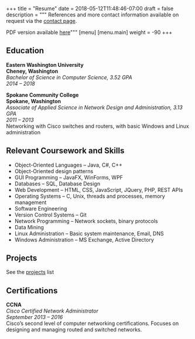 +++
title = "Resume"
date = 2018-05-12T11:48:46-07:00
draft = false
description = """
References and more contact information available on request via the [contact page](/contact).

PDF version available [here](/NeilBrommer-WebResume.pdf)"""
[menu]
	[menu.main]
	weight = -90
+++

## Education

<p>
	<div class="row">
		<div class="col-sm-8">
			<b>Eastern Washington University</b>
		</div>
		<div class="col-sm-4">
			<b class="float-sm-right">Cheney, Washington</b>
		</div>
	</div>
	<div class="row">
		<div class="col-sm-8">
			<i>Bachelor of Science in Computer Science, 3.52 GPA</i>
		</div>
		<div class="col-sm-4">
			<i class="float-sm-right">2014 &ndash; 2018</i>
		</div>
	</div>
</p>
<p>
	<div class="row">
		<div class="col-sm-8">
			<b>Spokane Community College</b>
		</div>
		<div class="col-sm-4">
			<b class="float-sm-right">Spokane, Washington</b>
		</div>
	</div>
	<div class="row">
		<div class="col-sm-8">
			<i>Associate of Applied Science in Network Design and Administration, 3.13 GPA</i>
		</div>
		<div class="col-sm-4">
			<i class="float-sm-right">2011 &ndash; 2013</i>
		</div>
	</div>
	Networking with Cisco switches and routers, with basic Windows and Linux administration
</p>


## Relevant Coursework and Skills

<ul class="row">
	<li class="col-md-6">Object-Oriented Languages &ndash; Java, C#, C++</li>
	<li class="col-md-6">Object-Oriented design patterns</li>
	<li class="col-md-6">GUI Programming &ndash; JavaFX, WinForms, WPF</li>
	<li class="col-md-6">Databases &ndash; SQL, Database Design</li>
	<li class="col-md-6">Web Development &ndash; HTML, CSS, JavaScript, JQuery, PHP, REST APIs</li>
	<li class="col-md-6">Operating Systems &ndash; C, Unix, threads and processes, memory management</li>
	<li class="col-md-6">Software Engineering</li>
	<li class="col-md-6">Version Control Systems &ndash; Git</li>
	<li class="col-md-6">Network Programming &ndash; Network sockets, binary protocols</li>
	<li class="col-md-6">Data Mining</li>
	<li class="col-md-6">Linux Administration &ndash; Basic system maintenance, Email, DNS</li>
	<li class="col-md-6">Windows Administration &ndash; MS Exchange, Active Directory</li>
</ul>


## Projects

See the [projects](/#projects) list


## Certifications

<p>
	<div style="font-weight: bold;">CCNA</div>
	<div class="row">
		<div class="col-sm-8">
			<i>Cisco Certified Network Administrator</i>
		</div>
		<div class="col-sm-4">
			<i class="float-sm-right">September 2013 &ndash; 2016</i>
		</div>
	</div>
	Cisco’s second level of computer networking certifications. Focuses on designing and managing routed and switched networks.
</p>
